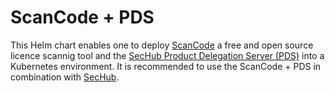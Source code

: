 <!-- SPDX-License-Identifier: MIT --->
# ScanCode + PDS

This Helm chart enables one to deploy [ScanCode](https://github.com/nexB/scancode-toolkit) a free and open source licence scannig tool and the [SecHub Product Delegation Server (PDS)](https://mercedes-benz.github.io/sechub/latest/sechub-product-delegation-server.html) into a Kubernetes environment. It is recommended to use the ScanCode + PDS in combination with [SecHub](https://mercedes-benz.github.io/sechub/).
